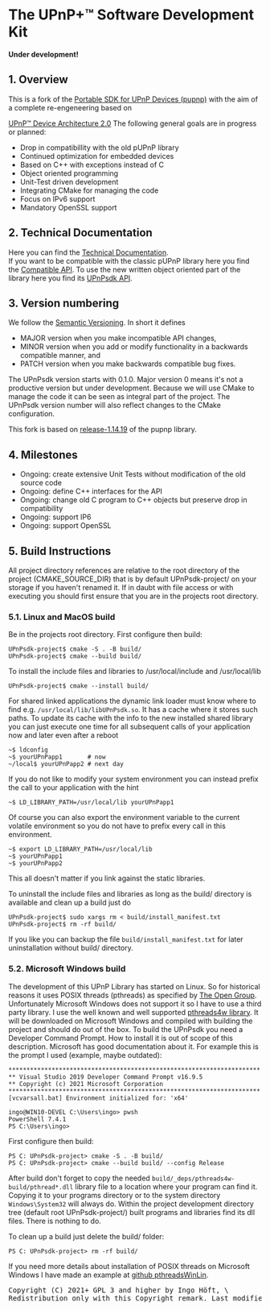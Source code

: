 # The UPnP+™ Software Development Kit
**Under development!**

## 1. Overview
This is a fork of the <a href="https://github.com/pupnp/pupnp">Portable SDK for UPnP Devices (pupnp)</a> with the aim of a complete re-engeneering based on
<!-- <a href="https://openconnectivity.org/upnp-specs/UPnP-arch-DeviceArchitecture-v2.0-20200417.pdf">UPnP™ Device Architecture 2.0</a>. -->
<a href="https://upnpsdk.github.io/UPnPsdk/UPnP-arch-DeviceArchitecture-v2.0-20200417.pdf">UPnP™ Device Architecture 2.0</a>
The following general goals are in progress or planned:
- Drop in compatibillity with the old pUPnP library
- Continued optimization for embedded devices
- Based on C++ with exceptions instead of C
- Object oriented programming
- Unit-Test driven development
- Integrating CMake for managing the code
- Focus on IPv6 support
- Mandatory OpenSSL support

## 2. Technical Documentation
Here you can find the [Technical Documentation](https://upnpsdk.github.io/UPnPsdk/).<br/>
If you want to be compatible with the classic pUPnP library here you find the <a href="https://upnpsdk.github.io/UPnPsdk/d9/d54/group__compaAPI.html">Compatible API</a>.
To use the new written object oriented part of the library here you find its <a href="https://upnpsdk.github.io/UPnPsdk/d6/d14/group__upnplibAPI.html">UPnPsdk API</a>.

## 3. Version numbering
We follow the [Semantic Versioning](https://semver.org/spec/v2.0.0.html#semantic-versioning-200). In short it defines
- MAJOR version when you make incompatible API changes,
- MINOR version when you add or modify functionality in a backwards compatible manner, and
- PATCH version when you make backwards compatible bug fixes.

The UPnPsdk version starts with 0.1.0. Major version 0 means it's not a productive version but under development. Because we will use CMake to manage the code it can be seen as integral part of the project. The UPnPsdk version number will also reflect changes to the CMake configuration.

This fork is based on [release-1.14.19](https://github.com/pupnp/pupnp/releases/tag/release-1.14.19) of the pupnp library.

## 4. Milestones
- Ongoing: create extensive Unit Tests without modification of the old source code
- Ongoing: define C++ interfaces for the API
- Ongoing: change old C program to C++ objects but preserve drop in compatibility
- Ongoing: support IP6
- Ongoing: support OpenSSL

<!--
## 4. Cmake subprojects
                                      UPnPsdk
                                         |
            +---------------+------------+-------------+----------------+
            |               |            |             |                |
       UPNPLIB_CORE    UPNPLIB_IXML    PUPNP    UPNPLIB_GTESTS    UPNPLIB_SAMPLE
                                       /   \
                              PUPNP_UPNP   PUPNP_IXML
                                              \
                                             PUPNP_IXML_TEST

These names are also the names of the CMake subprojects.
-->

## 5. Build Instructions
All project directory references are relative to the root directory of the project (CMAKE_SOURCE_DIR) that is by default UPnPsdk-project/ on your storage if you haven't renamed it. If in daubt with file access or with executing you should first ensure that you are in the projects root directory.

### 5.1. Linux and MacOS build
Be in the projects root directory. First configure then build:

    UPnPsdk-project$ cmake -S . -B build/
    UPnPsdk-project$ cmake --build build/

To install the include files and libraries to /usr/local/include and /usr/local/lib

    UPnPsdk-project$ cmake --install build/

For shared linked applications the dynamic link loader must know where to find e.g. <code>/usr/local/lib/libUPnPsdk.so</code>. It has a cache where it stores such paths. To update its cache with the info to the new installed shared library you can just execute one time for all subsequent calls of your application now and later even after a reboot

    ~$ ldconfig
    ~$ yourUPnPapp1       # now
    ~/local$ yourUPnPapp2 # next day

If you do not like to modify your system environment you can instead prefix the call to your application with the hint

    ~$ LD_LIBRARY_PATH=/usr/local/lib yourUPnPapp1

Of course you can also export the environment variable to the current volatile environment so you do not have to prefix every call in this environment.

    ~$ export LD_LIBRARY_PATH=/usr/local/lib
    ~$ yourUPnPapp1
    ~$ yourUPnPapp2

This all doesn't matter if you link against the static libraries.

To uninstall the include files and libraries as long as the build/ directory is available and clean up a build just do

    UPnPsdk-project$ sudo xargs rm < build/install_manifest.txt
    UPnPsdk-project$ rm -rf build/

If you like you can backup the file <code>build/install_manifest.txt</code> for later uninstallation without build/ directory.

### 5.2. Microsoft Windows build
The development of this UPnP Library has started on Linux. So for historical reasons it uses POSIX threads (pthreads) as specified by [The Open Group](http://get.posixcertified.ieee.org/certification_guide.html). Unfortunately Microsoft Windows does not support it so I have to use a third party library. I use the well known and well supported [pthreads4w library](https://sourceforge.net/p/pthreads4w). It will be downloaded on Microsoft Windows and compiled with building the project and should do out of the box. To build the UPnPsdk you need a Developer Command Prompt. How to install it is out of scope of this description. Microsoft has good documentation about it. For example this is the prompt I used (example, maybe outdated):

    **********************************************************************
    ** Visual Studio 2019 Developer Command Prompt v16.9.5
    ** Copyright (c) 2021 Microsoft Corporation
    **********************************************************************
    [vcvarsall.bat] Environment initialized for: 'x64'

    ingo@WIN10-DEVEL C:\Users\ingo> pwsh
    PowerShell 7.4.1
    PS C:\Users\ingo>

First configure then build:

    PS C: UPnPsdk-project> cmake -S . -B build/
    PS C: UPnPsdk-project> cmake --build build/ --config Release

After build don't forget to copy the needed `build/_deps/pthreads4w-build/pthread*.dll` library file to a location where your program can find it. Copying it to your programs directory or to the system directory `Windows\System32` will always do. Within the project development directory tree (default root UPnPsdk-project/) built programs and libraries find its dll files. There is nothing to do.

To clean up a build just delete the build/ folder:

    PS C: UPnPsdk-project> rm -rf build/

If you need more details about installation of POSIX threads on Microsoft Windows I have made an example at [github pthreadsWinLin](https://github.com/upnplib/pthreadsWinLin.git).

<!--
### 5.3 Googletest build
I strongly recommend to use shared gtest libraries for this project because there are situations where static and shared libraries are linked together. Using static linked Googletest libraries may fail then. If you know what you ar doing and you are able to manage possible linker errors you can try to use static built Googletest libraries.

    # strongly recommended shared libs
    UPnPsdk-project$ cmake -S . -B build/ -D CMAKE_BUILD_TYPE=Debug -D UPNPLIB_WITH_GOOGLETEST=ON
    UPnPsdk-project$ cmake --build build/ --config Debug

    # or alternative static libs
    UPnPsdk-project$ cmake -S . -B build/ -D CMAKE_BUILD_TYPE=Debug -D UPNPLIB_WITH_GOOGLETEST=ON -D GTESTS_WITH_SHARED_LIBS=OFF
    UPnPsdk-project$ cmake --build build/ --config Debug

Using build type "Debug" is not necessary for Googletest but it will enable additional debug messages from the library. if you don't need it you can just use "Release" instead of "Debug" above as option.

## 5. Configure Options for cmake
Option prefixed with -D | Default | Description
-------|---------|---
UPNP_GOOGLETEST=[ON\|OFF] | OFF | Enables installation of GoogleTest for Unit-Tests. For details look at section *Googletest build*.
BUILD_SHARED_LIBS=[ON\|OFF] | OFF | This option affects only Googletest to build it with shared gtest libraries. UPnPsdk is always build shared and static.
CMAKE_BUILD_TYPE=[Debug\| Release\| MinSizeRel\| RelWithDebInfo] | Release | If you set this option to **Debug** you will have additional development support. The mnemonic program symbols are compiled into the binary programs so you can better examine the code and simply debug it. But I think it is better to write a Unit Test instead of using a debugger. Compiling with symbols increases the program size a big amount. With focus on embedded devices this is a bad idea.
PT4W_BUILD_TESTING=[ON\|OFF] | OFF | Runs the testsuite of pthreads4w (PT4W) with nearly 1000 tests. It will take some time but should be done at least one time.

- -D DEVEL=OFF          This enables some additional information for development. It preserves installation options that normaly will be deleted after Installation for Optimisation so you can examine them. These are mainly the installation directory from **pthread4w** and its temporary installation files even on a non MS Windows environment.
-->

<pre>
Copyright (C) 2021+ GPL 3 and higher by Ingo Höft, \<Ingo\@Hoeft-online.de\>
Redistribution only with this Copyright remark. Last modified: 2024-08-17</pre>
